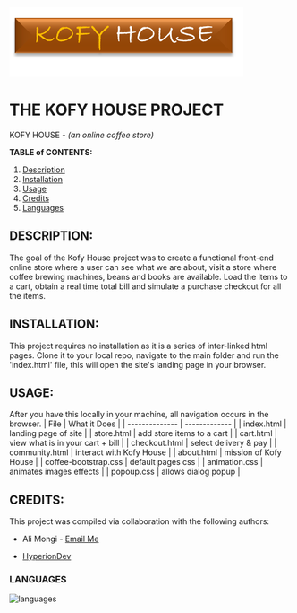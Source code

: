 ![logo](https://github.com/alialfa/online-store__kofy-house/blob/master/images/khlogo.png "Logo")
# THE KOFY HOUSE PROJECT
KOFY HOUSE - *(an online coffee store)*

**TABLE of CONTENTS:** 
1. [Description](#description)
2. [Installation](#installation)
3. [Usage](#usage)
4. [Credits](#credits)
5. [Languages](#languages)

## DESCRIPTION: 
The goal of the Kofy House project was to create a functional front-end online store where a user can see what we are about, visit a store where coffee brewing machines, beans and books are available. Load the items to a cart, obtain a real time total bill and simulate a purchase checkout for all the items.  

## INSTALLATION:
This project requires no installation as it is a series of inter-linked html pages.
Clone it to your local repo, navigate to the main folder and run the 'index.html' file, this will open the site's landing page in your browser. 

## USAGE:
After you have this locally in your machine, all navigation occurs in the browser.
| File           | What it Does                     |
| -------------- | -------------                    |
| index.html     | landing page of site             |
| store.html     | add store items to a cart        |
| cart.html      | view what is in your cart + bill |
| checkout.html  | select delivery & pay            |
| community.html | interact with Kofy House         |
| about.html     | mission of Kofy House            |
| coffee-bootstrap.css | default pages css          |
| animation.css  | animates images effects          |
| popoup.css     | allows dialog popup              |


## CREDITS: 
This project was compiled via collaboration with the following authors: 
- Ali Mongi - [Email Me](mailto:alphan.mongi@gmail.com)
* [HyperionDev](https://www.hyperiondev.com/)

### LANGUAGES
![languages](https://journocode.com/wp-content/uploads/2016/06/htmlCssJS-1140x515.jpg)

<!--(https://fiverr-res.cloudinary.com/images/t_main1,q_auto,f_auto/gigs/126959786/original/cd633aee683a743f44d95d74cb4a2c2e3e979082/write-html-css-javascript-jquery-bootstrap-code-for-you.jpg)-->